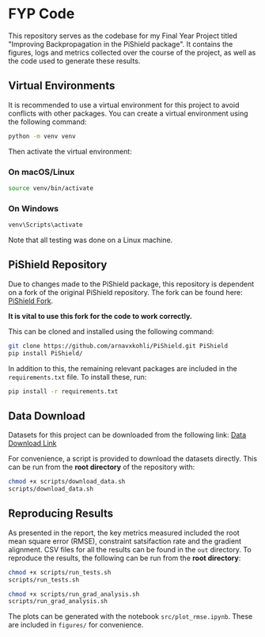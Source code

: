 # FYP Code

This repository serves as the codebase for my Final Year Project titled "Improving Backpropagation in the PiShield package". It contains the figures, logs and metrics collected over the course of the project, as well as the code used to generate these results.

## Virtual Environments

It is recommended to use a virtual environment for this project to avoid conflicts with other packages. You can create a virtual environment using the following command:

```bash
python -m venv venv
```

Then activate the virtual environment:

### On macOS/Linux

```bash
source venv/bin/activate
```

### On Windows

```bash
venv\Scripts\activate
```

Note that all testing was done on a Linux machine.

## PiShield Repository

Due to changes made to the PiShield package, this repository is dependent on a fork of the original PiShield repository. The fork can be found here: [PiShield Fork](https://github.com/arnavxkohli/PiShield).

**It is vital to use this fork for the code to work correctly.**

This can be cloned and installed using the following command:

```bash
git clone https://github.com/arnavxkohli/PiShield.git PiShield
pip install PiShield/
```

In addition to this, the remaining relevant packages are included in the `requirements.txt` file. To install these, run:

```bash
pip install -r requirements.txt
```

## Data Download

Datasets for this project can be downloaded from the following link:
[Data Download Link](https://drive.google.com/file/d/1gZ0HUO8owebGXnaeFw_1mRcmSpYQuM6v/view?usp=sharing)

For convenience, a script is provided to download the datasets directly. This can be run from the **root directory** of the repository with:

```bash
chmod +x scripts/download_data.sh
scripts/download_data.sh
```

## Reproducing Results

As presented in the report, the key metrics measured included the root mean square error (RMSE), constraint satsifaction rate and the gradient alignment. CSV files for all the results can be found in the `out` directory. To reproduce the results, the following can be run from the **root directory**:

```bash
chmod +x scripts/run_tests.sh
scripts/run_tests.sh

chmod +x scripts/run_grad_analysis.sh
scripts/run_grad_analysis.sh
```

The plots can be generated with the notebook `src/plot_rmse.ipynb`. These are included in `figures/` for convenience.
